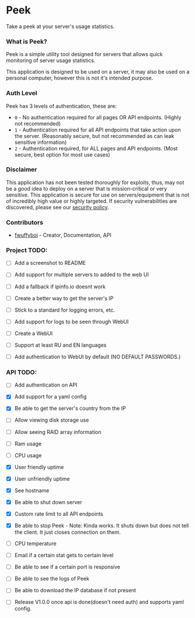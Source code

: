 # Peek
Take a peek at your server's usage statistics.


### What is Peek?
Peek is a simple utility tool designed for servers that allows quick monitoring of server usage statistics.

This application is designed to be used on a server, it may also be used on a personal computer, however this is not it's intended purpose.


### Auth Level
Peek has 3 levels of authentication, these are:
 - `0` - No authentication required for all pages OR API endpoints. (Highly not recommended)
 - `1` - Authentication required for all API endpoints that take action upon the server. (Reasonably secure, but not recommended as can leak sensitive information)
 - `2` - Authentication required, for ALL pages and API endpoints. (Most secure, best option for most use cases)


### Disclaimer
This application has not been tested thoroughly for exploits, thus, may not be a good idea to deploy on a server that is mission-critical or very sensitive. This application is secure for use on servers/equipment that is not of incredibly high value or highly targeted. 
If security vulnerabilities are discovered, please see our [security policy](https://github.com/fwuffyboi/peek/security/policy).


### Contributors
- [fwuffyboi](https://github.com/fwuffyboi) - Creator, Documentation, API


### Project TODO:
 - [ ] Add a screenshot to README

 - [ ] Add support for multiple servers to added to the web UI
 - [ ] Add a fallback if ipinfo.io doesnt work
 - [ ] Create a better way to get the server's IP
 - [ ] Stick to a standard for logging errors, etc.
 - [ ] Add support for logs to be seen through WebUI
 - [ ] Create a WebUI
 - [ ] Support at least RU and EN languages
 - [ ] Add authentication to WebUI by default (NO DEFAULT PASSWORDS.)


### API TODO:
 - [ ] Add authentication on API
 - [x] Add support for a yaml config
 - [x] Be able to get the server's country from the IP
 - [ ] Allow viewing disk storage use
 - [ ] Allow seeing RAID array information
 - [ ] Ram usage
 - [ ] CPU usage
 - [x] User friendly uptime
 - [x] User unfriendly uptime
 - [x] See hostname
 - [x] Be able to shut down server
 - [x] Custom rate limit to all API endpoints
 - [x] Be able to stop Peek - Note: Kinda works. It shuts down but does not tell the client. It just closes connection on them.
 - [ ] CPU temperature
 - [ ] Email if a certain stat gets to certain level
 - [ ] Be able to see if a certain port is responsive
 - [ ] Be able to see the logs of Peek
 - [ ] Be able to download the IP database if not present


 - [ ] Release V1.0.0 once api is done(doesn't need auth) and supports yaml config.
